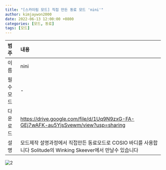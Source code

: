 ```yaml
---
title: "[스카이림 모드] 직접 만든 동료 모드 'nini'"
author: kimjaywon2000
date: 2022-06-13 12:00:00 +0800
categories: [모드, 동료]
tags: [모드]
---
```


| 범주             | 내용            |
|:----------------|:---------------|
| 이름             | nini  |
| 필수 모드         | - |
| 다운로드          | <https://drive.google.com/file/d/1Uq9N9zxG-FA-GEj7wAFK-au5YjsSvewm/view?usp=sharing> |
| 설명             | 모드제작 설명과정에서 직접만든 동료모드로 COSIO 바디를 사용합니다 Solitude의 Winking Skeever에서 만날수 있습니다 |

![2](https://user-images.githubusercontent.com/76558033/173896505-cc144851-a29c-45b8-8d99-851bd0a5cae8.jpg)
